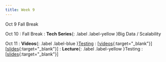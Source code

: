 ```yaml
---
title: Week 9
---
```


Oct 9
Fall Break

Oct 10
: Fall Break
: **Tech Series**{: .label .label-yellow }Big Data / Scalability

Oct 11
: **Videos**{: .label .label-blue }[Testing](https://edstem.org/us/courses/41289/lessons/76504)
  : \[[videos](https://www.youtube.com/playlist?list=PLWGqLlpet_GSs9bnGea9aVIsDkS2lBR4l){:target="_blank"}\] \[[slides](https://docs.google.com/presentation/d/1w6l8z6tJ-Zk6iN7NPWIjsND6B1JPpB1K441vngMwX1o){:target="_blank"}\]
: **Lecture**{: .label .label-yellow }Testing
  : \[[slides](https://docs.google.com/presentation/d/1w6l8z6tJ-Zk6iN7NPWIjsND6B1JPpB1K441vngMwX1o){:target="_blank"}\]
